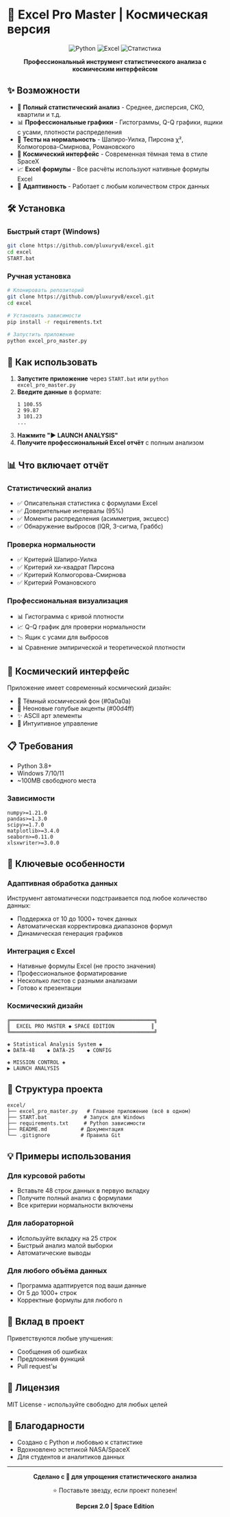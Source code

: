 # 🚀 Excel Pro Master | Космическая версия

<div align="center">
  
  ![Python](https://img.shields.io/badge/Python-3.8%2B-blue?style=for-the-badge&logo=python)
  ![Excel](https://img.shields.io/badge/Excel-Отчёты-green?style=for-the-badge&logo=microsoft-excel)
  ![Статистика](https://img.shields.io/badge/Статистика-Анализ-purple?style=for-the-badge&logo=chart-dot-com)
  
  **Профессиональный инструмент статистического анализа с космическим интерфейсом**
  
</div>

## ✨ Возможности

- 🎯 **Полный статистический анализ** - Среднее, дисперсия, СКО, квартили и т.д.
- 📊 **Профессиональные графики** - Гистограммы, Q-Q графики, ящики с усами, плотности распределения
- 🔬 **Тесты на нормальность** - Шапиро-Уилка, Пирсона χ², Колмогорова-Смирнова, Романовского
- 🎨 **Космический интерфейс** - Современная тёмная тема в стиле SpaceX
- 📈 **Excel формулы** - Все расчёты используют нативные формулы Excel
- 🚀 **Адаптивность** - Работает с любым количеством строк данных

## 🛠️ Установка

### Быстрый старт (Windows)
```bash
git clone https://github.com/pluxuryv8/excel.git
cd excel
START.bat
```

### Ручная установка
```bash
# Клонировать репозиторий
git clone https://github.com/pluxuryv8/excel.git
cd excel

# Установить зависимости
pip install -r requirements.txt

# Запустить приложение
python excel_pro_master.py
```

## 📝 Как использовать

1. **Запустите приложение** через `START.bat` или `python excel_pro_master.py`
2. **Введите данные** в формате:
   ```
   1 100.55
   2 99.87
   3 101.23
   ...
   ```
3. **Нажмите "▶ LAUNCH ANALYSIS"**
4. **Получите профессиональный Excel отчёт** с полным анализом

## 📊 Что включает отчёт

### Статистический анализ
- ✅ Описательная статистика с формулами Excel
- ✅ Доверительные интервалы (95%)
- ✅ Моменты распределения (асимметрия, эксцесс)
- ✅ Обнаружение выбросов (IQR, 3-сигма, Граббс)

### Проверка нормальности
- ✅ Критерий Шапиро-Уилка
- ✅ Критерий хи-квадрат Пирсона
- ✅ Критерий Колмогорова-Смирнова
- ✅ Критерий Романовского

### Профессиональная визуализация
- 📊 Гистограмма с кривой плотности
- 📈 Q-Q график для проверки нормальности
- 📉 Ящик с усами для выбросов
- 📊 Сравнение эмпирической и теоретической плотности

## 🎨 Космический интерфейс

Приложение имеет современный космический дизайн:
- 🌌 Тёмный космический фон (#0a0a0a)
- 🔵 Неоновые голубые акценты (#00d4ff)
- ✨ ASCII арт элементы
- 🎯 Интуитивное управление

## 📋 Требования

- Python 3.8+
- Windows 7/10/11
- ~100MB свободного места

### Зависимости
```
numpy>=1.21.0
pandas>=1.3.0
scipy>=1.7.0
matplotlib>=3.4.0
seaborn>=0.11.0
xlsxwriter>=3.0.0
```

## 🚀 Ключевые особенности

### Адаптивная обработка данных
Инструмент автоматически подстраивается под любое количество данных:
- Поддержка от 10 до 1000+ точек данных
- Автоматическая корректировка диапазонов формул
- Динамическая генерация графиков

### Интеграция с Excel
- Нативные формулы Excel (не просто значения)
- Профессиональное форматирование
- Несколько листов с разными анализами
- Готово к презентации

### Космический дизайн
```
╔═══════════════════════════════════════════════╗
║  EXCEL PRO MASTER ◆ SPACE EDITION            ║
╚═══════════════════════════════════════════════╝

◈ Statistical Analysis System ◈
◆ DATA-48    ◆ DATA-25    ◆ CONFIG

◈ MISSION CONTROL ◈
▶ LAUNCH ANALYSIS
```

## 📁 Структура проекта

```
excel/
├── excel_pro_master.py   # Главное приложение (всё в одном)
├── START.bat            # Запуск для Windows
├── requirements.txt     # Python зависимости
├── README.md           # Документация
└── .gitignore          # Правила Git
```

## 💡 Примеры использования

### Для курсовой работы
- Вставьте 48 строк данных в первую вкладку
- Получите полный анализ с формулами
- Все критерии нормальности включены

### Для лабораторной
- Используйте вкладку на 25 строк
- Быстрый анализ малой выборки
- Автоматические выводы

### Для любого объёма данных
- Программа адаптируется под ваши данные
- От 5 до 1000+ строк
- Корректные формулы для любого n

## 🤝 Вклад в проект

Приветствуются любые улучшения:
- Сообщения об ошибках
- Предложения функций
- Pull request'ы

## 📄 Лицензия

MIT License - используйте свободно для любых целей

## 🌟 Благодарности

- Создано с Python и любовью к статистике
- Вдохновлено эстетикой NASA/SpaceX
- Для студентов и аналитиков данных

---

<div align="center">
  
  **Сделано с 🚀 для упрощения статистического анализа**
  
  ⭐ Поставьте звезду, если проект полезен!
  
  **Версия 2.0 | Space Edition**
  
</div>